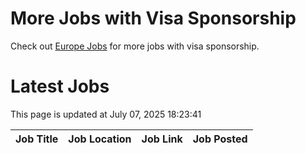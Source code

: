 # More Jobs with Visa Sponsorship

Check out [Europe Jobs](https://github.com/sureshparimi/europejobs#latest-jobs) for more jobs with visa sponsorship.

# Latest Jobs

This page is updated at July 07, 2025 18:23:41

| Job Title | Job Location | Job Link | Job Posted |
| --- | --- | --- | --- |
